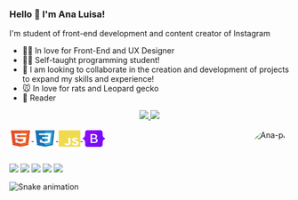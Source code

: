 ### Hello 👋 I'm Ana Luisa!

I'm student of front-end development and content creator of Instagram

- 👩‍💻 In love for Front-End and UX Designer
- 👩‍🎓 Self-taught programming student! 
- 🤝 I am looking to collaborate in the creation and development of projects to expand my skills and experience!
- 🐭 In love for rats and Leopard gecko
- 📖 Reader 

<div align="center">
  <a href="https://github.com/analuisadev">
  <img height="180em" src="https://github-readme-stats.vercel.app/api?username=analuisadev&show_icons=true&theme=radical&include_all_commits=true&count_private=true"/>
  <img height="180em" src="https://github-readme-stats.vercel.app/api/top-langs/?username=analuisadev&layout=compact&langs_count=7&theme=radical"/>
</div>
<div style="display: inline_block"><br>
  <img align="center" alt="Ana-HTML" height="30" width="40" src="https://raw.githubusercontent.com/devicons/devicon/master/icons/html5/html5-original.svg">
  <img align="center" alt="Ana-CSS" height="30" width="40" src="https://raw.githubusercontent.com/devicons/devicon/master/icons/css3/css3-original.svg">
  <img align="center" alt="Ana-Js" height="30" width="40" src="https://raw.githubusercontent.com/devicons/devicon/master/icons/javascript/javascript-plain.svg">
  <img align="center" alt="Ana-Bootstrap" height="30" width="40" src="https://raw.githubusercontent.com/devicons/devicon/master/icons/bootstrap/bootstrap-original.svg">
  <img align="right" alt="Ana-pic" height="150" style="border-radius:50px;" src="https://bmsastech.com/wp-content/uploads/2020/05/feont-end-developer-vector-art.png">
</div>
  
##
  
  
 <div>
   <a href="https://www.youtube.com/channel/UCP7FiSKfSvzXAEioSYKUs2Q" target="_blank"><img src="https://img.shields.io/badge/YouTube-FF0000?style=for-the-badge&logo=youtube&logoColor=white" target="_blank"></a>
   <a href="https://t.me/+VNukFJbajaptFopD" target="_blank"><img src="https://img.shields.io/badge/Telegram-2CA5E0?style=for-the-badge&logo=telegram&logoColor=white" target="_blank"></a>
  <a href="https://instagram.com/eu.anaofc" target="_blank"><img src="https://img.shields.io/badge/-Instagram-%23E4405F?style=for-the-badge&logo=instagram&logoColor=white" target="_blank"></a>
    <a href="https://www.linkedin.com/in/ana-luisa-/" target="_blank"><img src="https://img.shields.io/badge/-LinkedIn-%230077B5?style=for-the-badge&logo=linkedin&logoColor=white" target="_blank"></a> 
  <a href = "mailto:analuisavidal89@gmail.com"><img src="https://img.shields.io/badge/-Gmail-%23333?style=for-the-badge&logo=gmail&logoColor=white" target="_blank"></a>
 </div>  
  
  
   ![Snake animation](https://github.com/analuisadev/rafaballerini/blob/output/github-contribution-grid-snake.svg)
